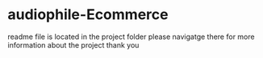 # audiophile-Ecommerce
readme file is located in the project folder please navigatge there for more information about the project thank you
